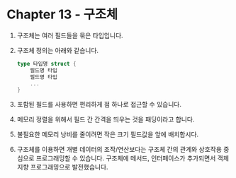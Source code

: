 # Chapter 13 - 구조체
1. 구조체는 여러 필드들을 묶은 타입입니다.
2. 구조체 정의는 아래와 같습니다.

    ```go
    type 타입명 struct {
        필드명 타입
        필드명 타입
        ...
    }
    ```

3. 포함된 필드를 사용하면 편리하게 점 하나로 접근할 수 있습니다.
4. 메모리 정렬을 위해서 필드 간 간격을 띄우는 것을 패딩이라고 합니다.
5. 불필요한 메모리 낭비를 줄이려면 작은 크기 필드값을 앞에 배치합시다.
6. 구조체를 이용하면 개별 데이터의 조작/연산보다는 구조체 간의 관계와 상호작용 중심으로 프로그래밍할 수 있습니다. 구조체에 메서드, 인터페이스가 추가되면서 객체지향 프로그래밍으로 발전했습니다.

